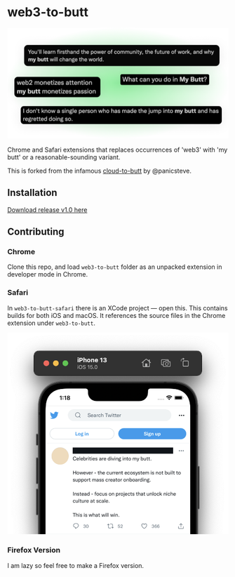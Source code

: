 # web3-to-butt

![Example replacements: "What can you do in My Butt?", "web2 monetizes attention, my butt monetizes passion"](sample.png)

Chrome and Safari extensions that replaces occurrences of 'web3' with 'my butt' or a reasonable-sounding variant.

This is forked from the infamous [cloud-to-butt](https://github.com/panicsteve/cloud-to-butt) by @panicsteve.

## Installation

[Download release v1.0 here](https://github.com/tarngerine/web3-to-butt/releases/tag/v1.0)

## Contributing

### Chrome

Clone this repo, and load `web3-to-butt` folder as an unpacked extension in developer mode in Chrome.

### Safari

In `web3-to-butt-safari` there is an XCode project — open this. This contains builds for both iOS and macOS. It references the source files in the Chrome extension under `web3-to-butt`.

![Example of extension working in iOS](sample-ios.png)

### Firefox Version

I am lazy so feel free to make a Firefox version.
